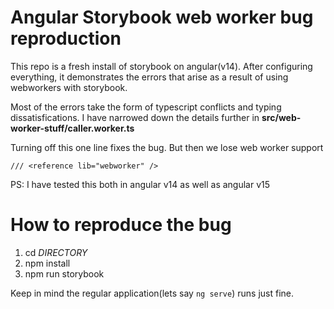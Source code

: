 # Angular Storybook web worker bug reproduction
This repo is a fresh install of storybook on angular(v14). After configuring everything, it demonstrates the errors that arise as a result of using webworkers with storybook.

Most of the errors take the form of typescript conflicts and typing dissatisfications. I have narrowed down the details further in **src/web-worker-stuff/caller.worker.ts**

Turning off this one line fixes the bug. But then we lose web worker support

```
/// <reference lib="webworker" /> 
```

PS: I have tested this both in angular v14 as well as angular v15

# How to reproduce the bug
1. cd _DIRECTORY_
2. npm install
3. npm run storybook

Keep in mind the regular application(lets say ``` ng serve ```) runs just fine.